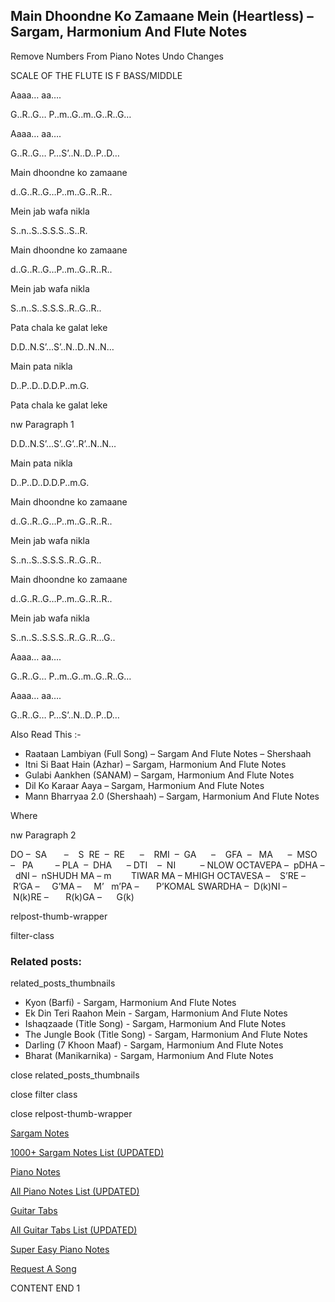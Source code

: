 
## Main Dhoondne Ko Zamaane Mein (Heartless) – Sargam, Harmonium And Flute Notes

Remove Numbers From Piano Notes
Undo Changes

SCALE OF THE FLUTE IS F BASS/MIDDLE

Aaaa… aa….

G..R..G… P..m..G..m..G..R..G…

Aaaa… aa….

G..R..G… P…S’..N..D..P..D…

Main dhoondne ko zamaane

d..G..R..G…P..m..G..R..R..

Mein jab wafa nikla

S..n..S..S.S.S..S..R.

Main dhoondne ko zamaane

d..G..R..G…P..m..G..R..R..

Mein jab wafa nikla

S..n..S..S.S.S..R..G..R..

Pata chala ke galat leke

D.D..N.S’…S’..N..D..N..N…

Main pata nikla

D..P..D..D.D.P..m.G.

Pata chala ke galat leke

nw Paragraph 1

D.D..N.S’…S’..G’..R’..N..N…

Main pata nikla

D..P..D..D.D.P..m.G.

Main dhoondne ko zamaane

d..G..R..G…P..m..G..R..R..

Mein jab wafa nikla

S..n..S..S.S.S..R..G..R..

Main dhoondne ko zamaane

d..G..R..G…P..m..G..R..R..

Mein jab wafa nikla

S..n..S..S.S.S..R..G..R…G..

Aaaa… aa….

G..R..G… P..m..G..m..G..R..G…

Aaaa… aa….

G..R..G… P…S’..N..D..P..D…

Also Read This :-

* Raataan Lambiyan (Full Song) – Sargam And Flute Notes – Shershaah
* Itni Si Baat Hain (Azhar) – Sargam, Harmonium And Flute Notes
* Gulabi Aankhen (SANAM) – Sargam, Harmonium And Flute Notes
* Dil Ko Karaar Aaya – Sargam, Harmonium And Flute Notes
* Mann Bharryaa 2.0 (Shershaah) – Sargam, Harmonium And Flute Notes

Where

nw Paragraph 2

DO –  SA       –    S  RE  –  RE      –    RMI  –  GA      –    GFA  –   MA      –  MSO  –   PA         – PLA  –  DHA      – DTI    –  NI          – NLOW OCTAVEPA –  pDHA –  dNI –  nSHUDH MA – m        TIWAR MA – MHIGH OCTAVESA –    S’RE –     R’GA –     G’MA –     M’   m’PA –       P’KOMAL SWARDHA –  D(k)NI –       N(k)RE –       R(k)GA –      G(k)

relpost-thumb-wrapper

filter-class

### Related posts:

related_posts_thumbnails

* Kyon (Barfi) - Sargam, Harmonium And Flute Notes
* Ek Din Teri Raahon Mein - Sargam, Harmonium And Flute Notes
* Ishaqzaade (Title Song) - Sargam, Harmonium And Flute Notes
* The Jungle Book (Title Song) - Sargam, Harmonium And Flute Notes
* Darling (7 Khoon Maaf) - Sargam, Harmonium And Flute Notes
* Bharat (Manikarnika) - Sargam, Harmonium And Flute Notes

close related_posts_thumbnails

close filter class

close relpost-thumb-wrapper

[Sargam Notes](https://www.notationsworld.com/sargam-notes.html)

[1000+ Sargam Notes List (UPDATED)](https://www.notationsworld.com/all-songs-list-sargam-notes.html)

[Piano Notes](https://www.notationsworld.com/piano-notes.html)

[All Piano Notes List (UPDATED)](https://www.notationsworld.com/all-songs-list-piano-notes.html)

[Guitar Tabs](https://www.notationsworld.com/guitar-tabs.html)

[All Guitar Tabs List (UPDATED)](https://www.notationsworld.com/all-songs-list-guitar-tabs.html)

[Super Easy Piano Notes](https://studywall.in/)

[Request A Song](https://www.notationsworld.com/request-a-song.html)

CONTENT END 1

